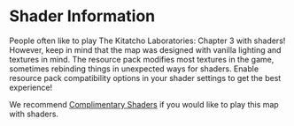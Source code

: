 # Shader Information
People often like to play The Kitatcho Laboratories: Chapter 3 with shaders! However, keep in mind that the map was designed with vanilla lighting and textures in mind. The resource pack modifies most textures in the game, sometimes rebinding things in unexpected ways for shaders. Enable resource pack compatibility options in your shader settings to get the best experience!

We recommend [Complimentary Shaders](https://www.complementary.dev/) if you would like to play this map with shaders.